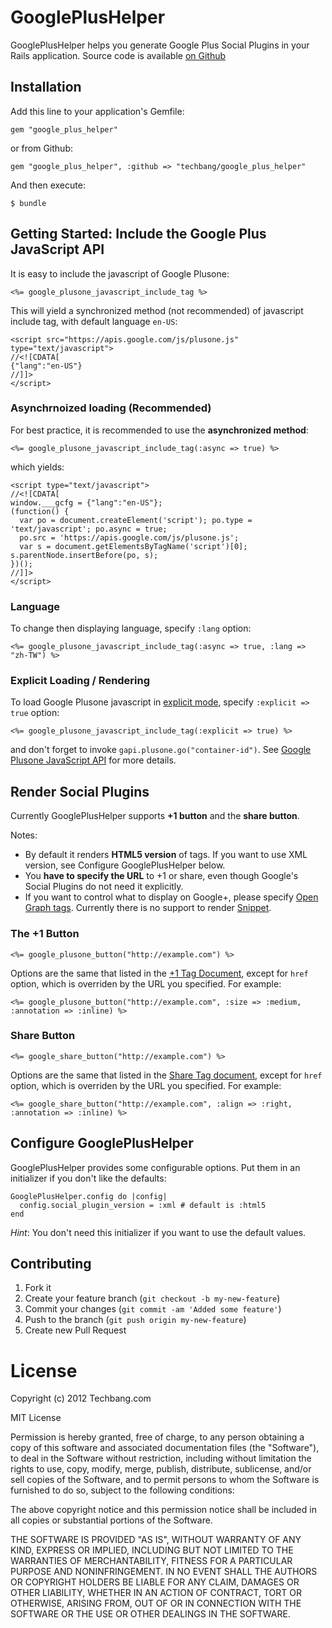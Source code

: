 # GooglePlusHelper

GooglePlusHelper helps you generate Google Plus Social Plugins in your Rails application.  Source code is available [on Github](https://github.com/techbang/google_plus_helper)

## Installation

Add this line to your application's Gemfile:

    gem "google_plus_helper"

or from Github:

    gem "google_plus_helper", :github => "techbang/google_plus_helper"

And then execute:

    $ bundle

## Getting Started: Include the Google Plus JavaScript API

It is easy to include the javascript of Google Plusone:

    <%= google_plusone_javascript_include_tag %>

This will yield a synchronized method (not recommended) of javascript include tag, with default language `en-US`:

    <script src="https://apis.google.com/js/plusone.js" type="text/javascript">
    //<![CDATA[
    {"lang":"en-US"}
    //]]>
    </script>

### Asynchrnoized loading (Recommended)

For best practice, it is recommended to use the **asynchronized method**:

    <%= google_plusone_javascript_include_tag(:async => true) %>

which yields:

    <script type="text/javascript">
    //<![CDATA[
    window.___gcfg = {"lang":"en-US"};
    (function() {
      var po = document.createElement('script'); po.type = 'text/javascript'; po.async = true;
      po.src = 'https://apis.google.com/js/plusone.js';
      var s = document.getElementsByTagName('script')[0]; s.parentNode.insertBefore(po, s);
    })();
    //]]>
    </script>

### Language

To change then displaying language, specify `:lang` option:

    <%= google_plusone_javascript_include_tag(:async => true, :lang => "zh-TW") %>

### Explicit Loading / Rendering

To load Google Plusone javascript in [explicit mode](https://developers.google.com/+/plugins/+1button/#example-explicit-load), specify `:explicit => true` option:

    <%= google_plusone_javascript_include_tag(:explicit => true) %>

and don't forget to invoke `gapi.plusone.go("container-id")`. See [Google Plusone JavaScript API](https://developers.google.com/+/plugins/+1button/#jsapi) for more details.

## Render Social Plugins

Currently GooglePlusHelper supports **+1 button** and the **share button**.

Notes:

* By default it renders **HTML5 version** of tags.  If you want to use XML version, see Configure GooglePlusHelper below.
* You **have to specify the URL** to +1 or share, even though Google's Social Plugins do not need it explicitly.
* If you want to control what to display on Google+, please specify [Open Graph tags](https://developers.facebook.com/docs/opengraphprotocol/). Currently there is no support to render [Snippet](https://developers.google.com/+/plugins/snippet/).

### The +1 Button

    <%= google_plusone_button("http://example.com") %>

Options are the same that listed in the [+1 Tag Document](https://developers.google.com/+/plugins/+1button/#plusonetag-parameters), except for `href` option, which is overriden by the URL you specified.  For example:

    <%= google_plusone_button("http://example.com", :size => :medium, :annotation => :inline) %>

### Share Button

    <%= google_share_button("http://example.com") %>

Options are the same that listed in the [Share Tag document](https://developers.google.com/+/plugins/share/#sharetag-parameters), except for `href` option, which is overriden by the URL you specified.  For example:

    <%= google_share_button("http://example.com", :align => :right, :annotation => :inline) %>

## Configure GooglePlusHelper

GooglePlusHelper provides some configurable options.  Put them in an initializer if you don't like the defaults:

    GooglePlusHelper.config do |config|
      config.social_plugin_version = :xml # default is :html5
    end

*Hint*: You don't need this initializer if you want to use the default values.

## Contributing

1. Fork it
2. Create your feature branch (`git checkout -b my-new-feature`)
3. Commit your changes (`git commit -am 'Added some feature'`)
4. Push to the branch (`git push origin my-new-feature`)
5. Create new Pull Request

# License

Copyright (c) 2012 Techbang.com

MIT License

Permission is hereby granted, free of charge, to any person obtaining
a copy of this software and associated documentation files (the
"Software"), to deal in the Software without restriction, including
without limitation the rights to use, copy, modify, merge, publish,
distribute, sublicense, and/or sell copies of the Software, and to
permit persons to whom the Software is furnished to do so, subject to
the following conditions:

The above copyright notice and this permission notice shall be
included in all copies or substantial portions of the Software.

THE SOFTWARE IS PROVIDED "AS IS", WITHOUT WARRANTY OF ANY KIND,
EXPRESS OR IMPLIED, INCLUDING BUT NOT LIMITED TO THE WARRANTIES OF
MERCHANTABILITY, FITNESS FOR A PARTICULAR PURPOSE AND
NONINFRINGEMENT. IN NO EVENT SHALL THE AUTHORS OR COPYRIGHT HOLDERS BE
LIABLE FOR ANY CLAIM, DAMAGES OR OTHER LIABILITY, WHETHER IN AN ACTION
OF CONTRACT, TORT OR OTHERWISE, ARISING FROM, OUT OF OR IN CONNECTION
WITH THE SOFTWARE OR THE USE OR OTHER DEALINGS IN THE SOFTWARE.